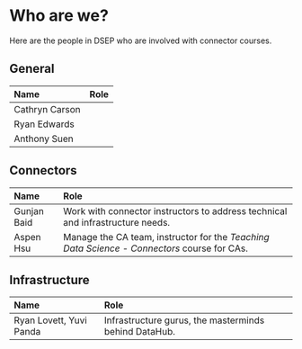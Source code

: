 # Who are we?

Here are the people in DSEP who are involved with connector courses.

## General

| Name | Role |
| :--- | :--- |
| Cathryn Carson |  |
| Ryan Edwards |  |
| Anthony Suen |  |

## Connectors

| Name | Role |
| :--- | :--- |
| Gunjan Baid | Work with connector instructors to address technical and infrastructure needs. |
| Aspen Hsu | Manage the CA team, instructor for the _Teaching Data Science - Connectors_ course for CAs. |

## Infrastructure

| Name | Role |
| :--- | :--- |
| Ryan Lovett, Yuvi Panda | Infrastructure gurus, the masterminds behind DataHub. |




